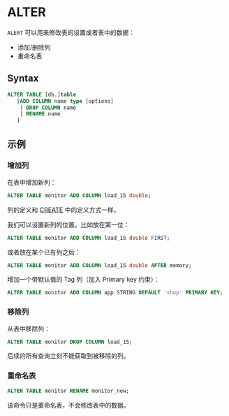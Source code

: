 # ALTER

`ALERT` 可以用来修改表的设置或者表中的数据：

* 添加/删除列
* 重命名表

## Syntax

```sql
ALTER TABLE [db.]table
   [ADD COLUMN name type [options] 
    | DROP COLUMN name
    | RENAME name
   ]
```

## 示例

### 增加列

在表中增加新列：

```sql
ALTER TABLE monitor ADD COLUMN load_15 double;
```

列的定义和 [CREATE](./create.md) 中的定义方式一样。

我们可以设置新列的位置。比如放在第一位：

```sql
ALTER TABLE monitor ADD COLUMN load_15 double FIRST;
```

或者放在某个已有列之后：

```sql
ALTER TABLE monitor ADD COLUMN load_15 double AFTER memory;
```

增加一个带默认值的 Tag 列（加入 Primary key 约束）：
```sql
ALTER TABLE monitor ADD COLUMN app STRING DEFAULT 'shop' PRIMARY KEY;
```


### 移除列

从表中移除列：

```sql
ALTER TABLE monitor DROP COLUMN load_15;
```

后续的所有查询立刻不能获取到被移除的列。

### 重命名表

```sql
ALTER TABLE monitor RENAME monitor_new;
```

该命令只是重命名表，不会修改表中的数据。
